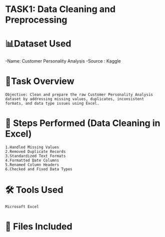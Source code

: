# TASK1: Data Cleaning and Preprocessing

# 📊Dataset Used
-Name: Customer Personality Analysis
    -Source : Kaggle

# 📌Task Overview
    Objective: Clean and prepare the raw Customer Personality Analysis dataset by addressing missing values, duplicates, inconsistent formats, and data type issues using Excel.

# 🧹 Steps Performed (Data Cleaning in Excel)
    1.Handled Missing Values
    2.Removed Duplicate Records
    3.Standardized Text Formats
    4.Formatted Date Columns
    5.Renamed Column Headers
    6.Checked and Fixed Data Types

# 🛠 Tools Used
    Microsoft Excel

# 📁 Files Included
